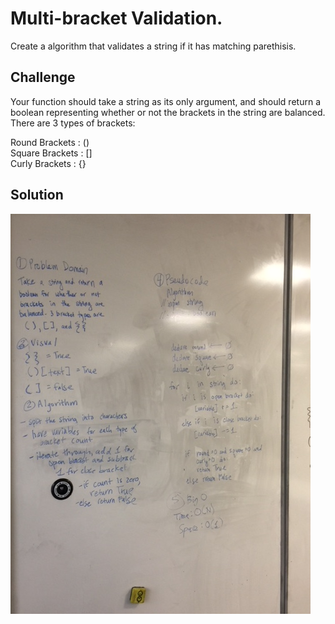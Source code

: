 # Multi-bracket Validation.
Create a algorithm that validates a string if it has matching parethisis.

## Challenge
Your function should take a string as its only argument, and should return a boolean representing whether or not the brackets in the string are balanced. There are 3 types of brackets:<br>

Round Brackets : () <br>
Square Brackets : []<br>
Curly Brackets : {}<br>

## Solution
![alt text](/Assets/Multi-bracket-validation.JPG)
